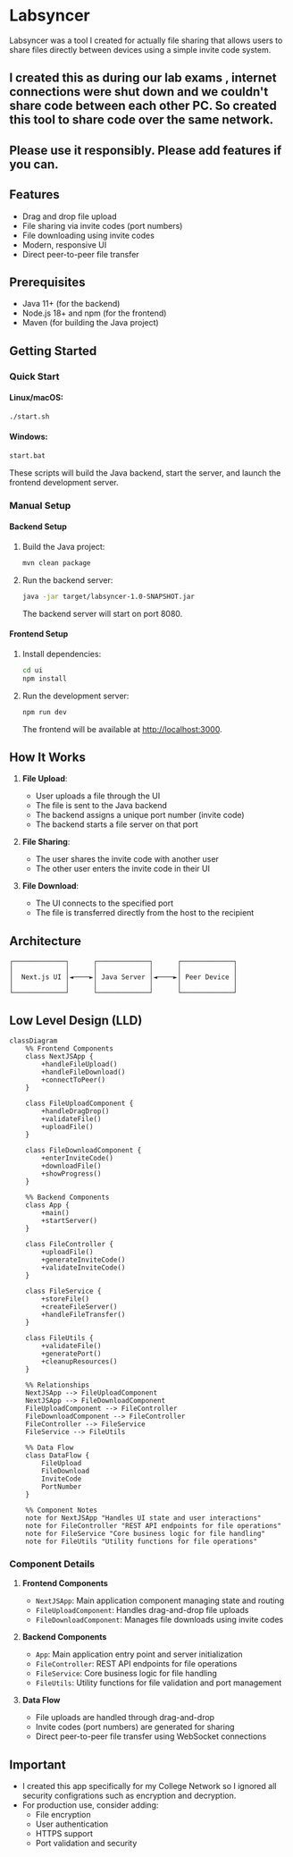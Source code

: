 # Labsyncer

Labsyncer was a tool I created for actually file sharing that allows users to share files directly between devices using a simple invite code system.

## I created this as during our lab exams , internet connections were shut down and we couldn't share code between each other PC. So created this tool to share code over the same network.
## Please use it responsibly. Please add features if you can.

## Features

- Drag and drop file upload
- File sharing via invite codes (port numbers)
- File downloading using invite codes
- Modern, responsive UI
- Direct peer-to-peer file transfer

## Prerequisites

- Java 11+ (for the backend)
- Node.js 18+ and npm (for the frontend)
- Maven (for building the Java project)

## Getting Started

### Quick Start

#### Linux/macOS:
```bash
./start.sh
```

#### Windows:
```bash
start.bat
```

These scripts will build the Java backend, start the server, and launch the frontend development server.

### Manual Setup

#### Backend Setup

1. Build the Java project:
   ```bash
   mvn clean package
   ```

2. Run the backend server:
   ```bash
   java -jar target/labsyncer-1.0-SNAPSHOT.jar
   ```

   The backend server will start on port 8080.

#### Frontend Setup

1. Install dependencies:
   ```bash
   cd ui
   npm install
   ```

2. Run the development server:
   ```bash
   npm run dev
   ```

   The frontend will be available at [http://localhost:3000](http://localhost:3000).

## How It Works

1. **File Upload**:
   - User uploads a file through the UI
   - The file is sent to the Java backend
   - The backend assigns a unique port number (invite code)
   - The backend starts a file server on that port

2. **File Sharing**:
   - The user shares the invite code with another user
   - The other user enters the invite code in their UI

3. **File Download**:
   - The UI connects to the specified port
   - The file is transferred directly from the host to the recipient

## Architecture

```
┌─────────────┐      ┌─────────────┐      ┌─────────────┐
│             │      │             │      │             │
│  Next.js UI │◄────►│ Java Server │◄────►│ Peer Device │
│             │      │             │      │             │
└─────────────┘      └─────────────┘      └─────────────┘
```

## Low Level Design (LLD)

```mermaid
classDiagram
    %% Frontend Components
    class NextJSApp {
        +handleFileUpload()
        +handleFileDownload()
        +connectToPeer()
    }
    
    class FileUploadComponent {
        +handleDragDrop()
        +validateFile()
        +uploadFile()
    }
    
    class FileDownloadComponent {
        +enterInviteCode()
        +downloadFile()
        +showProgress()
    }

    %% Backend Components
    class App {
        +main()
        +startServer()
    }
    
    class FileController {
        +uploadFile()
        +generateInviteCode()
        +validateInviteCode()
    }
    
    class FileService {
        +storeFile()
        +createFileServer()
        +handleFileTransfer()
    }
    
    class FileUtils {
        +validateFile()
        +generatePort()
        +cleanupResources()
    }

    %% Relationships
    NextJSApp --> FileUploadComponent
    NextJSApp --> FileDownloadComponent
    FileUploadComponent --> FileController
    FileDownloadComponent --> FileController
    FileController --> FileService
    FileService --> FileUtils

    %% Data Flow
    class DataFlow {
        FileUpload
        FileDownload
        InviteCode
        PortNumber
    }

    %% Component Notes
    note for NextJSApp "Handles UI state and user interactions"
    note for FileController "REST API endpoints for file operations"
    note for FileService "Core business logic for file handling"
    note for FileUtils "Utility functions for file operations"
```

### Component Details

1. **Frontend Components**
   - `NextJSApp`: Main application component managing state and routing
   - `FileUploadComponent`: Handles drag-and-drop file uploads
   - `FileDownloadComponent`: Manages file downloads using invite codes

2. **Backend Components**
   - `App`: Main application entry point and server initialization
   - `FileController`: REST API endpoints for file operations
   - `FileService`: Core business logic for file handling
   - `FileUtils`: Utility functions for file validation and port management

3. **Data Flow**
   - File uploads are handled through drag-and-drop
   - Invite codes (port numbers) are generated for sharing
   - Direct peer-to-peer file transfer using WebSocket connections

## Important

- I created this app specifically for my College Network so I ignored all security configrations such as encryption and decryption.
- For production use, consider adding:
  - File encryption
  - User authentication
  - HTTPS support
  - Port validation and security
